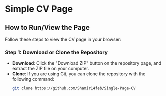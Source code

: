 # Simple CV Page

## How to Run/View the Page

Follow these steps to view the CV page in your browser:

### Step 1: Download or Clone the Repository
- **Download**: Click the "Download ZIP" button on the repository page, and extract the ZIP file on your computer.
- **Clone**: If you are using Git, you can clone the repository with the following command:
  ```bash
  git clone https://github.com/Shamir14feb/Single-Page-CV
